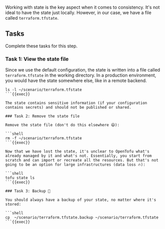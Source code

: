 Working with state is the key aspect when it comes to consistency. It's not ideal to have the state just locally. However, in our case, we have a file called `terraform.tfstate`.

## Tasks

Complete these tasks for this step.

### Task 1: View the state file

Since we use the default configuration, the state is written into a file called `terraform.tfstate` in the working directory. In a production environment, you would have the state somewhere else, like in a remote backend.

```shell
ls -l ~/scenario/terraform.tfstate
```{{exec}}

The state contains sensitive information (if your configuration contains secrets) and should not be published or shared.

### Task 2: Remove the state file

Remove the state file (don't do this elsewhere 😄):

```shell
rm -f ~/scenario/terraform.tfstate
```{{exec}}

Now that we have lost the state, it's unclear to OpenTofu what's already managed by it and what's not. Essentially, you start from scratch and can import or recreate all the resources. But that's not going to be an option for large infrastructures (data loss 🔥):

```shell
tofu state ls
```{{exec}}

### Task 3: Backup 🚒

You should always have a backup of your state, no matter where it's stored:

```shell
cp  ~/scenario/terraform.tfstate.backup ~/scenario/terraform.tfstate
```{{exec}}
